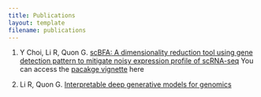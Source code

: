 ```yaml
---
title: Publications
layout: template
filename: publications
--- 
```

1. Y Choi, Li R, Quon G. <a href = "https://genomebiology.biomedcentral.com/articles/10.1186/s13059-019-1806-0" >scBFA: A dimensionality reduction tool using gene detection pattern to mitigate noisy expression profile of scRNA-seq</a>
You can access the  <a href = "https://www.bioconductor.org/packages/release/bioc/vignettes/scBFA/inst/doc/vignette.html">pacakge vignette</a> here

2. Li R, Quon G. <a href = "https://www.biorxiv.org/content/10.1101/2021.09.15.460498v2" >Interpretable deep generative models for genomics</a>
